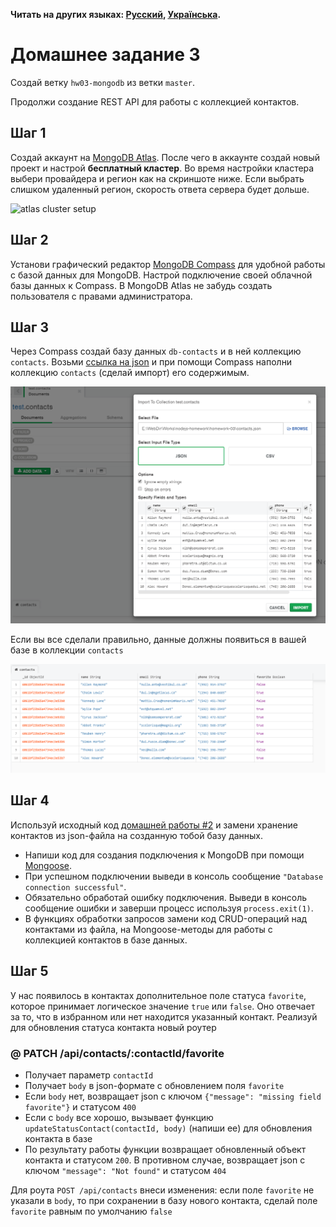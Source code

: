 **Читать на других языках: [Русский](README.md), [Українська](README.ua.md).**

# Домашнее задание 3

Создай ветку `hw03-mongodb` из ветки `master`.

Продолжи создание REST API для работы с коллекцией контактов.

## Шаг 1

Создай аккаунт на [MongoDB Atlas](https://www.mongodb.com/cloud/atlas). После чего в аккаунте создай новый проект и настрой **бесплатный кластер**. Во время настройки кластера выбери провайдера и регион как на скриншоте ниже. Если выбрать слишком удаленный регион, скорость ответа сервера будет дольше.

![atlas cluster setup](./atlas-cluster.jpg)

## Шаг 2

Установи графический редактор [MongoDB Compass](https://www.mongodb.com/download-center/compass) для удобной работы с базой данных для MongoDB. Настрой подключение своей облачной базы данных к Compass. В MongoDB Atlas не забудь создать пользователя с правами администратора.

## Шаг 3

Через Compass создай базу данных `db-contacts` и в ней коллекцию `contacts`. Возьми [ссылка на json](./contacts.json) и при помощи Compass наполни коллекцию `contacts` (сделай импорт) его содержимым.

![data](./json-data.png)

Если вы все сделали правильно, данные должны появиться в вашей базе в коллекции `contacts`

![data](./mongo-data.png)
## Шаг 4

Используй исходный код [домашней работы #2](../homework-02/README.md) и замени хранение контактов из json-файла на созданную тобой базу данных.

- Напиши код для создания подключения к MongoDB при помощи [Mongoose](https://mongoosejs.com/).
- При успешном подключении выведи в консоль сообщение `"Database connection successful"`.
- Обязательно обработай ошибку подключения. Выведи в консоль сообщение ошибки и заверши процесс используя `process.exit(1)`.
- В функциях обработки запросов замени код CRUD-операций над контактами из файла, на Mongoose-методы для работы с коллекцией контактов в базе данных.

## Шаг 5

У нас появилось в контактах дополнительное поле статуса `favorite`, которое принимает логическое значение `true` или `false`. Оно отвечает за то, что в избранном или нет находится указанный контакт. Реализуй для обновления статуса контакта новый роутер

### @ PATCH /api/contacts/:contactId/favorite

- Получает параметр `contactId`
- Получает `body` в json-формате c обновлением поля `favorite`
- Если `body` нет, возвращает json с ключом `{"message": "missing field favorite"}` и статусом `400`
- Если с `body` все хорошо, вызывает функцию `updateStatusContact(contactId, body)` (напиши ее) для обновления контакта в базе
- По результату работы функции возвращает обновленный объект контакта и статусом `200`. В противном случае, возвращает json с ключом `"message": "Not found"` и статусом `404`


Для роута `POST /api/contacts` внеси изменения: если поле `favorite` не указали в `body`, то при сохранении в базу нового контакта, сделай поле `favorite` равным по умолчанию `false`